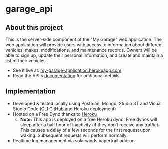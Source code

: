 # garage_api

## About this project
This is the server-side component of the "My Garage" web application. The web application will provide users with access to information about different vehicles, makes, modifications, and maintenance records. Owners will be able to sign up, update their personal information, and create and maintain a list of their vehicles.

- See it live at: [my-garage-application.herokuapp.com](https://my-garage-application.herokuapp.com/)
- Read the API's [documentation](https://my-garage-application.herokuapp.com/documentation.html) for additional detaiils.

## Implementation
- Developed & tested locally using Postman, Mongo, Studio 3T and Visual Studio Code (CLI GitHub and Heroku deployment)
- Hosted on a Free Dyno thanks to [Heroku](https://www.heroku.com/)  
  - **Note:** This app is deployed on a free Heroku dyno. Free dynos will sleep after a half hour of inactivity (if they don’t receive any traffic). This causes a delay of a few seconds for the first request upon waking. Subsequent requests will perform normally.
- Realtime log management via solarwinds papertrail add-on.
